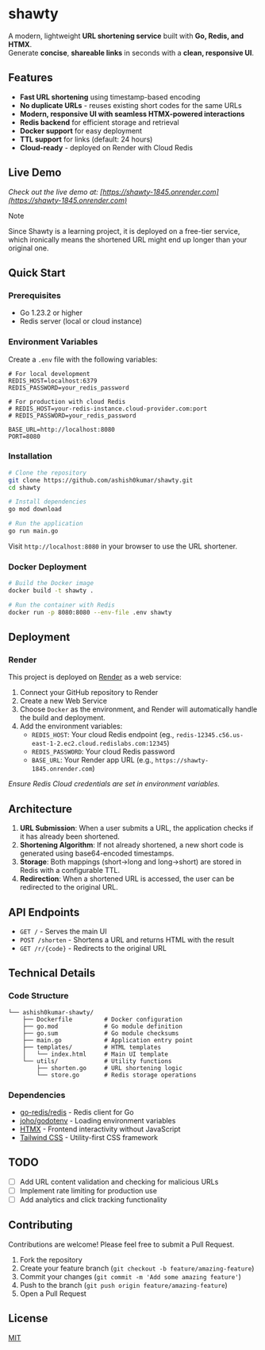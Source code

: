 # shawty

A modern, lightweight **URL shortening service** built with **Go, Redis, and
HTMX**. <br> Generate **concise**, **shareable links** in seconds with a
**clean, responsive UI**.

## Features

- **Fast URL shortening** using timestamp-based encoding
- **No duplicate URLs** - reuses existing short codes for the same URLs
- **Modern, responsive UI with seamless HTMX-powered interactions**
- **Redis backend** for efficient storage and retrieval
- **Docker support** for easy deployment
- **TTL support** for links (default: 24 hours)
- **Cloud-ready** - deployed on Render with Cloud Redis

## Live Demo

_Check out the live demo at:
[https://shawty-1845.onrender.com](https://shawty-1845.onrender.com)_

> [!NOTE]
> Since Shawty is a learning project, it is deployed on a free-tier service,
> which ironically means the shortened URL might end up longer than your
> original one.

## Quick Start

### Prerequisites

- Go 1.23.2 or higher
- Redis server (local or cloud instance)

### Environment Variables

Create a `.env` file with the following variables:

```
# For local development
REDIS_HOST=localhost:6379
REDIS_PASSWORD=your_redis_password

# For production with cloud Redis
# REDIS_HOST=your-redis-instance.cloud-provider.com:port
# REDIS_PASSWORD=your_redis_password

BASE_URL=http://localhost:8080
PORT=8080
```

### Installation

```bash
# Clone the repository
git clone https://github.com/ashish0kumar/shawty.git
cd shawty

# Install dependencies
go mod download

# Run the application
go run main.go
```

Visit `http://localhost:8080` in your browser to use the URL shortener.

### Docker Deployment

```bash
# Build the Docker image
docker build -t shawty .

# Run the container with Redis
docker run -p 8080:8080 --env-file .env shawty
```

## Deployment

### Render

This project is deployed on [Render](https://render.com) as a web service:

1. Connect your GitHub repository to Render
2. Create a new Web Service
3. Choose `Docker` as the environment, and Render will automatically handle the
   build and deployment.
4. Add the environment variables:
   - `REDIS_HOST`: Your cloud Redis endpoint (eg.,
     `redis-12345.c56.us-east-1-2.ec2.cloud.redislabs.com:12345`)
   - `REDIS_PASSWORD`: Your cloud Redis password
   - `BASE_URL`: Your Render app URL (e.g., `https://shawty-1845.onrender.com`)

_Ensure Redis Cloud credentials are set in environment variables._

## Architecture

1. **URL Submission**: When a user submits a URL, the application checks if it
   has already been shortened.
2. **Shortening Algorithm**: If not already shortened, a new short code is
   generated using base64-encoded timestamps.
3. **Storage**: Both mappings (short→long and long→short) are stored in Redis
   with a configurable TTL.
4. **Redirection**: When a shortened URL is accessed, the user can be redirected
   to the original URL.

## API Endpoints

- `GET /` - Serves the main UI
- `POST /shorten` - Shortens a URL and returns HTML with the result
- `GET /r/{code}` - Redirects to the original URL

## Technical Details

### Code Structure

```
└── ashish0kumar-shawty/
    ├── Dockerfile         # Docker configuration
    ├── go.mod             # Go module definition
    ├── go.sum             # Go module checksums
    ├── main.go            # Application entry point
    ├── templates/         # HTML templates
    │   └── index.html     # Main UI template
    └── utils/             # Utility functions
        ├── shorten.go     # URL shortening logic
        └── store.go       # Redis storage operations
```

### Dependencies

- [go-redis/redis](https://github.com/go-redis/redis) - Redis client for Go
- [joho/godotenv](https://github.com/joho/godotenv) - Loading environment
  variables
- [HTMX](https://htmx.org/) - Frontend interactivity without JavaScript
- [Tailwind CSS](https://tailwindcss.com/) - Utility-first CSS framework

## TODO

- [ ] Add URL content validation and checking for malicious URLs
- [ ] Implement rate limiting for production use
- [ ] Add analytics and click tracking functionality

## Contributing

Contributions are welcome! Please feel free to submit a Pull Request.

1. Fork the repository
2. Create your feature branch (`git checkout -b feature/amazing-feature`)
3. Commit your changes (`git commit -m 'Add some amazing feature'`)
4. Push to the branch (`git push origin feature/amazing-feature`)
5. Open a Pull Request

## License

[MIT](LICENSE)
